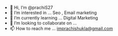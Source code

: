 - 👋 Hi, I’m @prachiS27
- 👀 I’m interested in ... Seo , Email marketing
- 🌱 I’m currently learning ...  Digital Marketing
- 💞️ I’m looking to collaborate on ...
- 📫 How to reach me ... imprachishukla@gmail.com

<!---
prachiS27/prachiS27 is a ✨ special ✨ repository because its `README.md` (this file) appears on your GitHub profile.
You can click the Preview link to take a look at your changes.
--->
